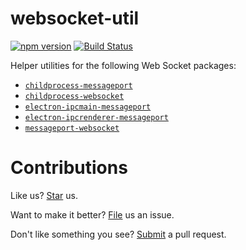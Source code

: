 # websocket-util

[![npm version](https://badge.fury.io/js/websocket-util.svg)](https://badge.fury.io/js/websocket-util) [![Build Status](https://travis-ci.org/compulim/websocket-util.svg?branch=master)](https://travis-ci.org/compulim/websocket-util)

Helper utilities for the following Web Socket packages:

* [`childprocess-messageport`](https://npmjs.com/package/childprocess-messageport)
* [`childprocess-websocket`](https://npmjs.com/package/childprocess-websocket)
* [`electron-ipcmain-messageport`](https://npmjs.com/package/electron-ipcmain-messageport)
* [`electron-ipcrenderer-messageport`](https://npmjs.com/package/electron-ipcrenderer-messageport)
* [`messageport-websocket`](https://npmjs.com/package/messageport-websocket)

# Contributions

Like us? [Star](https://github.com/compulim/websocket-util/stargazers) us.

Want to make it better? [File](https://github.com/compulim/websocket-util/issues) us an issue.

Don't like something you see? [Submit](https://github.com/compulim/websocket-util/pulls) a pull request.
